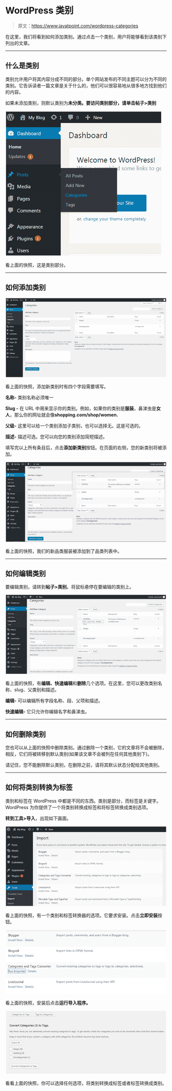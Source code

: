 # WordPress 类别

> 原文：<https://www.javatpoint.com/wordpress-categories>

在这里，我们将看到如何添加类别。通过点击一个类别，用户将能够看到该类别下列出的文章。

* * *

## 什么是类别

类别允许用户将其内容分成不同的部分。单个网站发布的不同主题可以分为不同的类别。它告诉读者一篇文章是关于什么的，他们可以很容易地从很多地方找到他们的内容。

如果未添加类别，则默认类别为**未分类。**要访问类别部分，请单击**帖子>类别**

![Wordpress Wordpress categories1](img/44a4f87f9394c8853ccba08123eb089d.png)

看上面的快照，这是类别部分。

* * *

## 如何添加类别

![Wordpress Wordpress categories2](img/f48413a592ecdd1bc222489fa7e30c63.png)

看上面的快照，添加新类别时有四个字段需要填写。

**名称-** 类别名称必须唯一

**Slug -** 在 URL 中用来显示你的类别。例如，如果你的类别是**服装**，鼻涕虫是**女人**，那么你的网址就会像**shopping.com/shop/women.**

**父级-** 这里可以给一个类别添加子类别，也可以选择无。这是可选的。

**描述-** 描述可选。您可以向您的类别添加简短描述。

填写完以上所有条目后，点击**添加新类别**按钮。在页面的右侧，您的新类别将被添加。

![Wordpress Wordpress categories3](img/a9583b6342be595646520d458b063596.png)

看上面的快照，我们的新品类服装被添加到了品类列表中。

* * *

## 如何编辑类别

要编辑类别，请转到**帖子>类别**。将鼠标悬停在要编辑的类别上。

![Wordpress Wordpress categories4](img/af173de2cb2e55166854d1fe687c50ee.png)

看上面的快照，有**编辑、快速编辑**和**删除**几个选项。在这里，您可以更改类别名称、slug、父类别和描述。

**编辑-** 可以编辑所有字段名称、段、父项和描述。

**快速编辑-** 它只允许你编辑名字和鼻涕虫。

* * *

## 如何删除类别

您也可以从上面的快照中删除类别。通过删除一个类别，它的文章将不会被删除，相反，它们将被转移到默认类别(如果该文章不会被列在任何其他类别下)。

请记住，您不能删除默认类别，在删除之前，请将其默认状态分配给其他类别。

* * *

## 如何将类别转换为标签

类别和标签在 WordPress 中都是不同的东西。类别是部分，而标签是关键字。WordPress 为你提供了一个将类别转换成标签和将标签转换成类别选项。

**转到工具>导入**，出现如下画面。

![Wordpress Wordpress categories5](img/0ad18dfc2c1e3ac40a6774ef9143b2d6.png)

看上面的快照，有一个类别和标签转换器的选项。它要求安装。点击**立即安装**按钮。

![Wordpress Wordpress categories6](img/43bf98a18f987f4d253693479a4b1742.png)

看上面的快照，安装后点击**运行导入程序。**

![Wordpress Wordpress categories7](img/14bc39fe8364e4b84a3a75984d4f7fd2.png)

看看上面的快照，你可以选择任何选项，将类别转换成标签或者标签转换成类别。